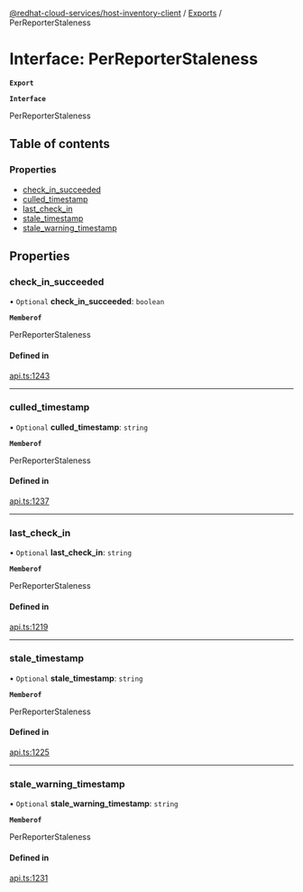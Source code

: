 [@redhat-cloud-services/host-inventory-client](../README.md) / [Exports](../modules.md) / PerReporterStaleness

# Interface: PerReporterStaleness

**`Export`**

**`Interface`**

PerReporterStaleness

## Table of contents

### Properties

- [check\_in\_succeeded](PerReporterStaleness.md#check_in_succeeded)
- [culled\_timestamp](PerReporterStaleness.md#culled_timestamp)
- [last\_check\_in](PerReporterStaleness.md#last_check_in)
- [stale\_timestamp](PerReporterStaleness.md#stale_timestamp)
- [stale\_warning\_timestamp](PerReporterStaleness.md#stale_warning_timestamp)

## Properties

### check\_in\_succeeded

• `Optional` **check\_in\_succeeded**: `boolean`

**`Memberof`**

PerReporterStaleness

#### Defined in

[api.ts:1243](https://github.com/RedHatInsights/javascript-clients/blob/master/packages/host-inventory/api.ts#L1243)

___

### culled\_timestamp

• `Optional` **culled\_timestamp**: `string`

**`Memberof`**

PerReporterStaleness

#### Defined in

[api.ts:1237](https://github.com/RedHatInsights/javascript-clients/blob/master/packages/host-inventory/api.ts#L1237)

___

### last\_check\_in

• `Optional` **last\_check\_in**: `string`

**`Memberof`**

PerReporterStaleness

#### Defined in

[api.ts:1219](https://github.com/RedHatInsights/javascript-clients/blob/master/packages/host-inventory/api.ts#L1219)

___

### stale\_timestamp

• `Optional` **stale\_timestamp**: `string`

**`Memberof`**

PerReporterStaleness

#### Defined in

[api.ts:1225](https://github.com/RedHatInsights/javascript-clients/blob/master/packages/host-inventory/api.ts#L1225)

___

### stale\_warning\_timestamp

• `Optional` **stale\_warning\_timestamp**: `string`

**`Memberof`**

PerReporterStaleness

#### Defined in

[api.ts:1231](https://github.com/RedHatInsights/javascript-clients/blob/master/packages/host-inventory/api.ts#L1231)
